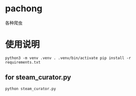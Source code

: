 # pachong
各种爬虫

# 使用说明

`
python3 -m venv .venv
. .venv/bin/activate
pip install -r requirements.txt
`


## for steam_curator.py
`python steam_curator.py `
